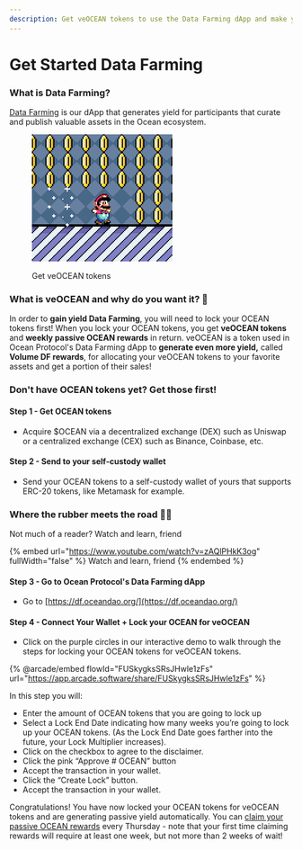 ```yaml
---
description: Get veOCEAN tokens to use the Data Farming dApp and make yield! 🧑‍🌾🥕
---
```


# Get Started Data Farming

### What is Data Farming?

[Data Farming](https://df.oceandao.org) is our dApp that generates yield for participants that curate and publish valuable assets in the Ocean ecosystem.

<figure><img src="../.gitbook/assets/gif/super-mario-coins.gif" alt="" width="250"><figcaption><p>Get veOCEAN tokens</p></figcaption></figure>

### **What is veOCEAN and why do you want it? 🌊**

In order to **gain yield Data Farming**, you will need to lock your OCEAN tokens first! When you lock your OCEAN tokens, you get **veOCEAN tokens** and **weekly passive OCEAN rewards** in return. veOCEAN is a token used in Ocean Protocol's Data Farming dApp to **generate even more yield,** called **Volume DF rewards**, for allocating your veOCEAN tokens to your favorite assets and get a portion of their sales!

### **Don't have OCEAN tokens yet? Get those first!**

#### **Step 1 - Get OCEAN tokens**

- Acquire $OCEAN via a decentralized exchange (DEX) such as Uniswap or a centralized exchange (CEX) such as Binance, Coinbase, etc.

#### **Step 2 - Send to your self-custody wallet**

- Send your OCEAN tokens to a self-custody wallet of yours that supports ERC-20 tokens, like Metamask for example.

### Where the rubber meets the road 🚗💨

Not much of a reader? Watch and learn, friend

{% embed url="https://www.youtube.com/watch?v=zAQlPHkK3og" fullWidth="false" %}
Watch and learn, friend
{% endembed %}

#### **Step 3 - Go to Ocean Protocol's Data Farming dApp**

- Go to [https://df.oceandao.org/](https://df.oceandao.org/)

#### **Step 4 - Connect Your Wallet + Lock your OCEAN for veOCEAN**

- Click on the purple circles in our interactive demo to walk through the steps for locking your OCEAN tokens for veOCEAN tokens.

{% @arcade/embed flowId="FUSkygksSRsJHwle1zFs" url="https://app.arcade.software/share/FUSkygksSRsJHwle1zFs" %}

In this step you will:

- Enter the amount of OCEAN tokens that you are going to lock up
- Select a Lock End Date indicating how many weeks you’re going to lock up your OCEAN tokens. (As the Lock End Date goes farther into the future, your Lock Multiplier increases).
- Click on the checkbox to agree to the disclaimer.
- Click the pink “Approve # OCEAN” button
- Accept the transaction in your wallet.
- Click the “Create Lock” button.
- Accept the transaction in your wallet.

Congratulations! You have now locked your OCEAN tokens for veOCEAN tokens and are generating passive yield automatically. You can [claim your passive OCEAN rewards](claim-ocean-rewards.md) every Thursday - note that your first time claiming rewards will require at least one week, but not more than 2 weeks of wait!
